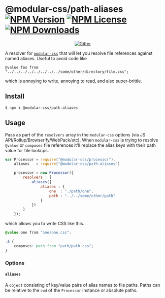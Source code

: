 @modular-css/path-aliases [![NPM Version](https://img.shields.io/npm/v/@modular-css/path-aliases.svg)](https://www.npmjs.com/package/@modular-css/path-aliases) [![NPM License](https://img.shields.io/npm/l/@modular-css/path-aliases.svg)](https://www.npmjs.com/package/@modular-css/path-aliases) [![NPM Downloads](https://img.shields.io/npm/dm/@modular-css/path-aliases.svg)](https://www.npmjs.com/package/@modular-css/path-aliases)
===========

<p align="center">
    <a href="https://gitter.im/modular-css/modular-css"><img src="https://img.shields.io/gitter/room/modular-css/modular-css.svg" alt="Gitter" /></a>
</p>

A resolver for [`modular-css`](https://github.com/tivac/modular-css) that will let you resolve file references against named aliases. Useful to avoid code like

```
@value foo from "../../../../../../../../some/other/directory/file.css";
```

which is annoying to write, annoying to read, and also super-brittle.

## Install

`$ npm i @modular-css/path-aliases`

## Usage

Pass as part of the `resolvers` array in the `modular-css` options (via JS API/Rollup/Browserify/WebPack/etc). When `modular-css` is trying to resolve `@value` or `composes` file references it'll replace the alias keys with their path value for file lookups.

```js
var Processor = require("@modular-css/processor"),
    aliases   = require("@modular-css/path-aliases")

    processor = new Processor({
        resolvers : [
            aliases({
                aliases : {
                    one  : "./path/one",
                    path : "../../some/other/path"
                }
            })
        ]
    });
```

which allows you to write CSS like this.

```css
@value one from "one/one.css";

.a {
    composes: path from "path/path.css";
}
```

### Options

#### `aliases`

A `object` consisting of key/value pairs of alias names to file paths. Paths can be relative to the `cwd` of the `Processor` instance or absolute paths.
